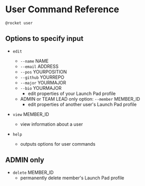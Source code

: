 # User Command Reference

`@rocket user`

## Options to specify input

* `edit`
  * `--name` NAME
  * `--email` ADDRESS
  * `--pos` YOURPOSITION
  * `--github` YOURREPO
  * `--major` YOURMAJOR
  * `--bio` YOURMAJOR
    * edit properties of your Launch Pad profile
  * ADMIN or TEAM LEAD only option: `--member` MEMBER_ID
    * edit properties of another user's Launch Pad profile

* `view` MEMBER_ID
  * view information about a user

* `help`
  * outputs options for user commands

## ADMIN only

* `delete` MEMBER_ID
  * permanently delete member's Launch Pad profile